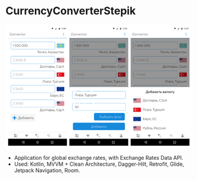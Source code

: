 # CurrencyConverterStepik
![CurrencyConverter app screenshots](currency_converter.jpg "CurrencyConverter app")
- Application for global exchange rates, with Exchange Rates Data API.
- Used: Kotlin, MVVM + Clean Architecture, Dagger-Hilt, Retrofit, Glide, Jetpack Navigation, Room.
